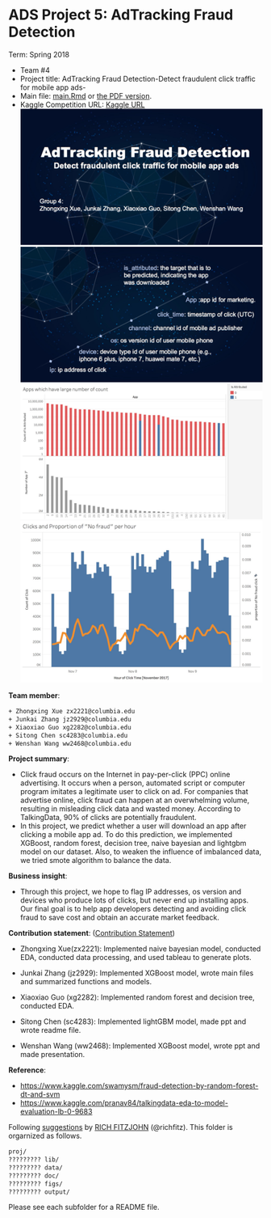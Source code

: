 # ADS Project 5: AdTracking Fraud Detection

Term: Spring 2018

+ Team #4
+ Project title: AdTracking Fraud Detection-Detect fraudulent click traffic for mobile app ads-
+ Main file: [main.Rmd](doc/main.Rmd) or [the PDF version](doc/main.pdf). 
+ Kaggle Competition URL: [Kaggle URL](https://www.kaggle.com/c/talkingdata-adtracking-fraud-detection)
![image](figs/Title.png)
![image](figs/Feature.png)
![image](figs/eda_app.png)
![image](figs/eda_hour.png)

**Team member**:

	+ Zhongxing Xue zx2221@columbia.edu
	+ Junkai Zhang jz2929@columbia.edu
	+ Xiaoxiao Guo xg2282@columbia.edu
	+ Sitong Chen sc4283@columbia.edu
	+ Wenshan Wang ww2468@columbia.edu

**Project summary**:
  + Click fraud occurs on the Internet in pay-per-click (PPC) online advertising. It occurs when a person, automated script or computer program imitates a legitimate user to click on ad. For companies that advertise online, click fraud can happen at an overwhelming volume, resulting in misleading click data and wasted money. According to TalkingData, 90% of clicks are potentially fraudulent.
  + In this project, we predict whether a user will download an app after clicking a mobile app ad. To do this prediction, we implemented XGBoost, random forest, decision tree, naive bayesian and lightgbm model on our dataset. Also, to weaken the influence of imbalanced data, we tried smote algorithm to balance the data.

**Business insight**:
  + Through this project, we hope to flag IP addresses, os version and devices who produce lots of clicks, but never end up installing apps. Our final goal is to help app developers detecting and avoiding click fraud to save cost and obtain an accurate market feedback.

**Contribution statement**: ([Contribution Statement](doc/a_note_on_contributions.md))
+ Zhongxing Xue(zx2221): Implemented naive bayesian model, conducted EDA, conducted data processing, and used tableau to generate plots.

+ Junkai Zhang (jz2929): Implemented XGBoost model, wrote main files and summarized functions and models.

+ Xiaoxiao Guo (xg2282): Implemented random forest and decision tree, conducted EDA.

+ Sitong Chen (sc4283): Implemented lightGBM model, made ppt and wrote readme file.

+ Wenshan Wang (ww2468): Implemented XGBoost model, wrote ppt and made presentation.

**Reference**:
+ https://www.kaggle.com/swamysm/fraud-detection-by-random-forest-dt-and-svm
+ https://www.kaggle.com/pranav84/talkingdata-eda-to-model-evaluation-lb-0-9683

Following [suggestions](http://nicercode.github.io/blog/2013-04-05-projects/) by [RICH FITZJOHN](http://nicercode.github.io/about/#Team) (@richfitz). This folder is orgarnized as follows.

```
proj/
????????? lib/
????????? data/
????????? doc/
????????? figs/
????????? output/
```

Please see each subfolder for a README file.
